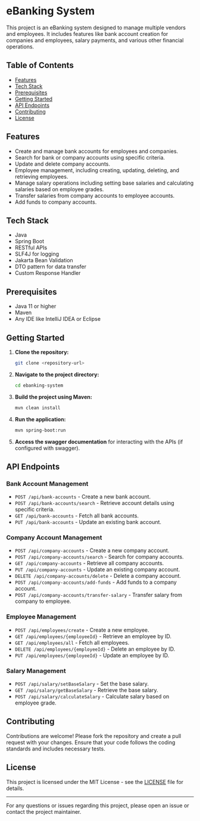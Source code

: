 # eBanking System

This project is an eBanking system designed to manage multiple vendors and employees. It includes features like bank account creation for companies and employees, salary payments, and various other financial operations.

## Table of Contents

- [Features](#features)
- [Tech Stack](#tech-stack)
- [Prerequisites](#prerequisites)
- [Getting Started](#getting-started)
- [API Endpoints](#api-endpoints)
- [Contributing](#contributing)
- [License](#license)

## Features

- Create and manage bank accounts for employees and companies.
- Search for bank or company accounts using specific criteria.
- Update and delete company accounts.
- Employee management, including creating, updating, deleting, and retrieving employees.
- Manage salary operations including setting base salaries and calculating salaries based on employee grades.
- Transfer salaries from company accounts to employee accounts.
- Add funds to company accounts.

## Tech Stack

- Java
- Spring Boot
- RESTful APIs
- SLF4J for logging
- Jakarta Bean Validation
- DTO pattern for data transfer
- Custom Response Handler

## Prerequisites

- Java 11 or higher
- Maven
- Any IDE like IntelliJ IDEA or Eclipse

## Getting Started

1. **Clone the repository:**
   ```bash
   git clone <repository-url>
   ```

2. **Navigate to the project directory:**
   ```bash
   cd ebanking-system
   ```

3. **Build the project using Maven:**
   ```bash
   mvn clean install
   ```

4. **Run the application:**
   ```bash
   mvn spring-boot:run
   ```

5. **Access the swagger documentation** for interacting with the APIs (if configured with swagger).

## API Endpoints

### Bank Account Management

- `POST /api/bank-accounts` - Create a new bank account.
- `POST /api/bank-accounts/search` - Retrieve account details using specific criteria.
- `GET /api/bank-accounts` - Fetch all bank accounts.
- `PUT /api/bank-accounts` - Update an existing bank account.

### Company Account Management

- `POST /api/company-accounts` - Create a new company account.
- `POST /api/company-accounts/search` - Search for company accounts.
- `GET /api/company-accounts` - Retrieve all company accounts.
- `PUT /api/company-accounts` - Update an existing company account.
- `DELETE /api/company-accounts/delete` - Delete a company account.
- `POST /api/company-accounts/add-funds` - Add funds to a company account.
- `POST /api/company-accounts/transfer-salary` - Transfer salary from company to employee.

### Employee Management

- `POST /api/employees/create` - Create a new employee.
- `GET /api/employees/{employeeId}` - Retrieve an employee by ID.
- `GET /api/employees/all` - Fetch all employees.
- `DELETE /api/employees/{employeeId}` - Delete an employee by ID.
- `PUT /api/employees/{employeeId}` - Update an employee by ID.

### Salary Management

- `POST /api/salary/setBaseSalary` - Set the base salary.
- `GET /api/salary/getBaseSalary` - Retrieve the base salary.
- `POST /api/salary/calculateSalary` - Calculate salary based on employee grade.

## Contributing

Contributions are welcome! Please fork the repository and create a pull request with your changes. Ensure that your code follows the coding standards and includes necessary tests.

## License

This project is licensed under the MIT License - see the [LICENSE](LICENSE) file for details.

---

For any questions or issues regarding this project, please open an issue or contact the project maintainer.
